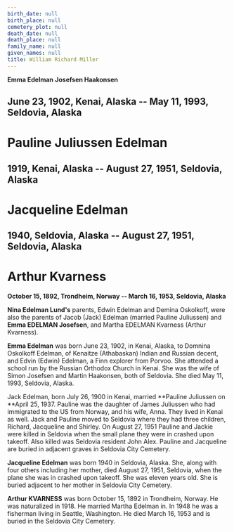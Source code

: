 ```yaml
---
birth_date: null
birth_place: null
cemetery_plot: null
death_date: null
death_place: null
family_name: null
given_names: null
title: William Richard Miller
---
```


**Emma Edelman** **Josefsen Haakonsen**

## June 23, 1902, Kenai, Alaska -- May 11, 1993, Seldovia, Alaska

# Pauline Juliussen Edelman

## 1919, Kenai, Alaska -- August 27, 1951, Seldovia, Alaska

# Jacqueline Edelman

## 1940, Seldovia, Alaska -- August 27, 1951, Seldovia, Alaska

# Arthur Kvarness

**October 15, 1892, Trondheim, Norway -- March 16, 1953, Seldovia,
Alaska**

**Nina Edelman Lund's** parents, Edwin Edelman and Demina
Oskolkoff, were also the parents of Jacob (Jack) Edelman (married
Pauline Juliussen) and **Emma EDELMAN Josefsen**, and
Martha EDELMAN Kvarness (Arthur Kvarness).

**Emma Edelman** was born June 23, 1902, in Kenai, Alaska,
to Domnina Oskolkoff Edelman, of Kenaitze (Athabaskan) Indian and
Russian decent, and Edvin (Edwin) Edelman, a Finn explorer from Porvoo.
She attended a school run by the Russian Orthodox Church in Kenai. She
was the wife of Simon Josefsen and Martin Haakonsen, both of Seldovia.
She died May 11, 1993, Seldovia, Alaska.

Jack Edelman, born July 26, 1900 in Kenai, married
**Pauline Juliussen on **April 25, 1937.
Pauline was the daughter of James Juliussen who had immigrated to the US
from Norway, and his wife, Anna. They lived in Kenai as well. Jack and
Pauline moved to Seldovia where they had three children, Richard,
Jacqueline and Shirley. On August 27, 1951 Pauline and Jackie were
killed in Seldovia when the small plane they were in crashed upon
takeoff. Also killed was Seldovia resident John Alex. Pauline and
Jacqueline are buried in adjacent graves in Seldovia City Cemetery.

**Jacqueline Edelman** was born 1940 in Seldovia, Alaska.
She, along with four others including her mother, died August 27, 1951,
Seldovia, when the plane she was in crashed upon takeoff. She was eleven
years old. She is buried adjacent to her mother in Seldovia City
Cemetery.

**Arthur KVARNESS** was born October 15, 1892 in
Trondheim, Norway. He was naturalized in 1918. He married Martha Edelman
in. In 1948 he was a fisherman living in Seattle, Washington. He died
March 16, 1953 and is buried in the Seldovia City Cemetery.
